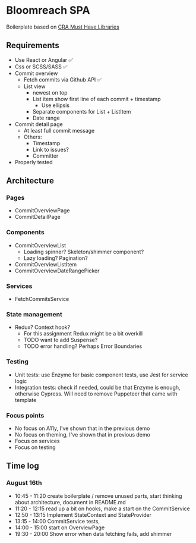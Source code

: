 # Bloomreach SPA

Boilerplate based on [CRA Must Have Libraries](https://www.npmjs.com/package/cra-template-must-have-libraries)

## Requirements

- Use React or Angular ✅
- Css or SCSS/SASS ✅
- Commit overview
    - Fetch commits via Github API ✅
    - List view
        - newest on top
        - List item show first line of each commit + timestamp
            - Use ellipsis
        - Separate components for List + ListItem
        - Date range
- Commit detail page
    - At least full commit message
    - Others:
        - Timestamp
        - Link to issues?
        - Committer
- Properly tested

## Architecture

### Pages

- CommitOverviewPage
- CommitDetailPage

### Components

- CommitOverviewList
    - Loading spinner? Skeleton/shimmer component?
    - Lazy loading? Pagination?
- CommitOverviewListItem
- CommitOverviewDateRangePicker

### Services

- FetchCommitsService

### State management

- Redux? Context hook?
    - For this assignment Redux might be a bit overkill
    - TODO want to add Suspense?
    - TODO error handling? Perhaps Error Boundaries

### Testing

- Unit tests: use Enzyme for basic component tests, use Jest for service logic
- Integration tests: check if needed, could be that Enzyme is enough, otherwise Cypress. Will need to remove Puppeteer 
that came with template

### Focus points

- No focus on A11y, I've shown that in the previous demo
- No focus on theming, I've shown that in previous demo
- Focus on services
- Focus on testing

### 

## Time log

### August 16th
- 10:45 - 11:20 create boilerplate / remove unused parts, start thinking about architecture, document in README.md
- 11:20 - 12:15 read up a bit on hooks, make a start on the CommitService
- 12:50 - 13:15 Implement StateContext and StateProvider
- 13:15 - 14:00 CommitService tests, 
- 14:00 - 15:00 start on OverviewPage
- 19:30 - 20:00 Show error when data fetching fails, add shimmer
